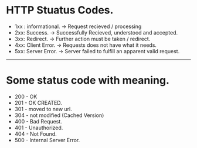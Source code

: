 # HTTP Stuatus Codes.

+ 1xx : informational.
    -> Request recieved / processing
+ 2xx: Success.
    -> Successfully Recieved, understood and accepted.
+ 3xx: Redirect.
    -> Further action must be taken / redirect.
+ 4xx: Client Error.
    -> Requests does not have what it needs.
+ 5xx: Server Error.
    -> Server failed to fulfill an apparent valid request.

---

# Some status code with meaning. 

- 200 - OK
- 201 - OK CREATED.
- 301 - moved to new url.
- 304 - not modified (Cached Version)
- 400 - Bad Request.
- 401 - Unauthorized.
- 404 - Not Found.
- 500 - Internal Server Error.